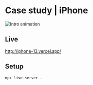 # Case study | iPhone

![Intro animation][]

## Live

http://iphone-13.vercel.app/

## Setup

```sh
npx live-server .
```

[Intro animation]: images/intro-animation.gif